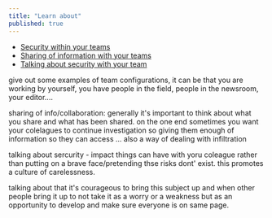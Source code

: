 ```yaml
---
title: "Learn about"
published: true
---
```

- [Security within your teams](topics/understand-2-security/5-your-colleagues/3-1-learn.md)
- [Sharing of information with your teams](topics/understand-2-security/5-your-colleagues/3-2-learn.md)
- [Talking about security with your team](topics/understand-2-security/5-your-colleagues/3-3-learn.md)



give out some examples of team configurations, it can be that you are working by yourself, you have people in the field, people in the newsroom, your editor....

sharing of info/collaboration: generally it's important to think about what you share and what has been shared. on the one end sometimes you want your colelagues to continue investigation so giving them enough of information so they can access ... also a way of dealing with infiltration


talking about sercurity - impact things can have with yoru coleague rather than putting on a brave face/pretending thse risks dont' exist. this promotes a culture of carelessness.


talking about that it's courageous to bring this subject up and when other people bring it up to not take it as a worry or a weakness but as an opportunity to develop and make sure everyone is on same page.
